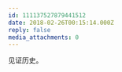 ```yaml
---
id: 111137527879441512
date: 2018-02-26T00:15:14.000Z
reply: false
media_attachments: 0
---
```


见证历史。

